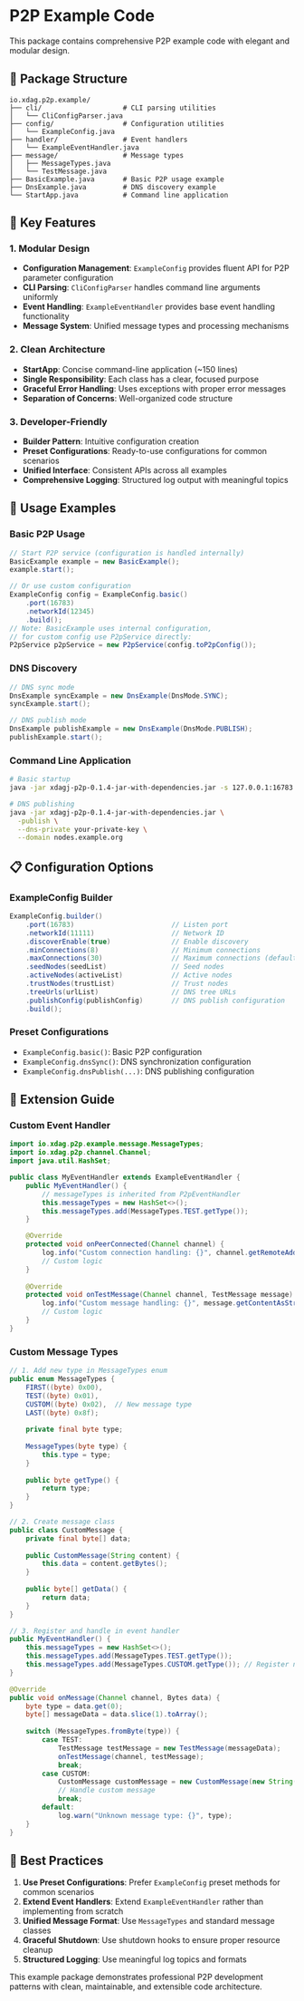 # P2P Example Code

This package contains comprehensive P2P example code with elegant and modular design.

## 📁 Package Structure

```
io.xdag.p2p.example/
├── cli/                    # CLI parsing utilities
│   └── CliConfigParser.java
├── config/                 # Configuration utilities
│   └── ExampleConfig.java
├── handler/                # Event handlers
│   └── ExampleEventHandler.java
├── message/                # Message types
│   ├── MessageTypes.java
│   └── TestMessage.java
├── BasicExample.java       # Basic P2P usage example
├── DnsExample.java         # DNS discovery example
└── StartApp.java           # Command line application
```

## 🎯 Key Features

### 1. **Modular Design**

- **Configuration Management**: `ExampleConfig` provides fluent API for P2P parameter configuration
- **CLI Parsing**: `CliConfigParser` handles command line arguments uniformly
- **Event Handling**: `ExampleEventHandler` provides base event handling functionality
- **Message System**: Unified message types and processing mechanisms

### 2. **Clean Architecture**

- **StartApp**: Concise command-line application (~150 lines)
- **Single Responsibility**: Each class has a clear, focused purpose
- **Graceful Error Handling**: Uses exceptions with proper error messages
- **Separation of Concerns**: Well-organized code structure

### 3. **Developer-Friendly**

- **Builder Pattern**: Intuitive configuration creation
- **Preset Configurations**: Ready-to-use configurations for common scenarios
- **Unified Interface**: Consistent APIs across all examples
- **Comprehensive Logging**: Structured log output with meaningful topics

## 🚀 Usage Examples

### Basic P2P Usage

```java
// Start P2P service (configuration is handled internally)
BasicExample example = new BasicExample();
example.start();

// Or use custom configuration
ExampleConfig config = ExampleConfig.basic()
    .port(16783)
    .networkId(12345)
    .build();
// Note: BasicExample uses internal configuration, 
// for custom config use P2pService directly:
P2pService p2pService = new P2pService(config.toP2pConfig());
```

### DNS Discovery

```java
// DNS sync mode
DnsExample syncExample = new DnsExample(DnsMode.SYNC);
syncExample.start();

// DNS publish mode
DnsExample publishExample = new DnsExample(DnsMode.PUBLISH);
publishExample.start();
```

### Command Line Application

```bash
# Basic startup
java -jar xdagj-p2p-0.1.4-jar-with-dependencies.jar -s 127.0.0.1:16783

# DNS publishing
java -jar xdagj-p2p-0.1.4-jar-with-dependencies.jar \
  -publish \
  --dns-private your-private-key \
  --domain nodes.example.org
```

## 📋 Configuration Options

### ExampleConfig Builder

```java
ExampleConfig.builder()
    .port(16783)                        // Listen port
    .networkId(11111)                   // Network ID
    .discoverEnable(true)               // Enable discovery
    .minConnections(8)                  // Minimum connections
    .maxConnections(30)                 // Maximum connections (default: 50, production recommended: 30)
    .seedNodes(seedList)                // Seed nodes
    .activeNodes(activeList)            // Active nodes
    .trustNodes(trustList)              // Trust nodes
    .treeUrls(urlList)                  // DNS tree URLs
    .publishConfig(publishConfig)       // DNS publish configuration
    .build();
```

### Preset Configurations

- `ExampleConfig.basic()`: Basic P2P configuration
- `ExampleConfig.dnsSync()`: DNS synchronization configuration
- `ExampleConfig.dnsPublish(...)`: DNS publishing configuration

## 🔧 Extension Guide

### Custom Event Handler

```java
import io.xdag.p2p.example.message.MessageTypes;
import io.xdag.p2p.channel.Channel;
import java.util.HashSet;

public class MyEventHandler extends ExampleEventHandler {
    public MyEventHandler() {
        // messageTypes is inherited from P2pEventHandler
        this.messageTypes = new HashSet<>();
        this.messageTypes.add(MessageTypes.TEST.getType());
    }

    @Override
    protected void onPeerConnected(Channel channel) {
        log.info("Custom connection handling: {}", channel.getRemoteAddress());
        // Custom logic
    }
    
    @Override
    protected void onTestMessage(Channel channel, TestMessage message) {
        log.info("Custom message handling: {}", message.getContentAsString());
        // Custom logic
    }
}
```

### Custom Message Types

```java
// 1. Add new type in MessageTypes enum
public enum MessageTypes {
    FIRST((byte) 0x00),
    TEST((byte) 0x01),
    CUSTOM((byte) 0x02),  // New message type
    LAST((byte) 0x8f);
    
    private final byte type;
    
    MessageTypes(byte type) {
        this.type = type;
    }
    
    public byte getType() {
        return type;
    }
}

// 2. Create message class
public class CustomMessage {
    private final byte[] data;
    
    public CustomMessage(String content) {
        this.data = content.getBytes();
    }
    
    public byte[] getData() {
        return data;
    }
}

// 3. Register and handle in event handler
public MyEventHandler() {
    this.messageTypes = new HashSet<>();
    this.messageTypes.add(MessageTypes.TEST.getType());
    this.messageTypes.add(MessageTypes.CUSTOM.getType()); // Register new type
}

@Override
public void onMessage(Channel channel, Bytes data) {
    byte type = data.get(0);
    byte[] messageData = data.slice(1).toArray();
    
    switch (MessageTypes.fromByte(type)) {
        case TEST:
            TestMessage testMessage = new TestMessage(messageData);
            onTestMessage(channel, testMessage);
            break;
        case CUSTOM:
            CustomMessage customMessage = new CustomMessage(new String(messageData));
            // Handle custom message
            break;
        default:
            log.warn("Unknown message type: {}", type);
    }
}
```

## 📝 Best Practices

1. **Use Preset Configurations**: Prefer `ExampleConfig` preset methods for common scenarios
2. **Extend Event Handlers**: Extend `ExampleEventHandler` rather than implementing from scratch
3. **Unified Message Format**: Use `MessageTypes` and standard message classes
4. **Graceful Shutdown**: Use shutdown hooks to ensure proper resource cleanup
5. **Structured Logging**: Use meaningful log topics and formats

This example package demonstrates professional P2P development patterns with clean, maintainable,
and extensible code architecture. 